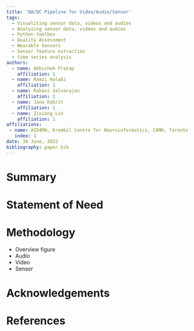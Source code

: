 ```yaml
---
title: 'QA/QC Pipeline for Video/Audio/Sensor'
tags:
  - Visualising sensor data, videos and audios
  - Analyzing sensor data, videos and audios
  - Python toolbox
  - Quality Assessment
  - Wearable Sensors
  - Sensor feature extraction
  - time series analysis
authors:
  - name: Abhishek Pratap
    affiliation: 1
  - name: Ramzi Halabi
    affiliation: 1
  - name: Rahavi Selvarajan
    affiliation: 1
  - name: Jana Kabrit
    affiliation: 1
  - name: Zixiong Lin
    affiliation: 1
affiliations:
 - name: AID4MH, Krembil Centre for Neuroinformatics, CAMH, Toronto
   index: 1
date: 30 June, 2022
bibliography: paper.bib
---
```


# Summary

# Statement of Need

# Methodology

- Overview figure
- Audio
- Video
- Sensor

# Acknowledgements

# References
